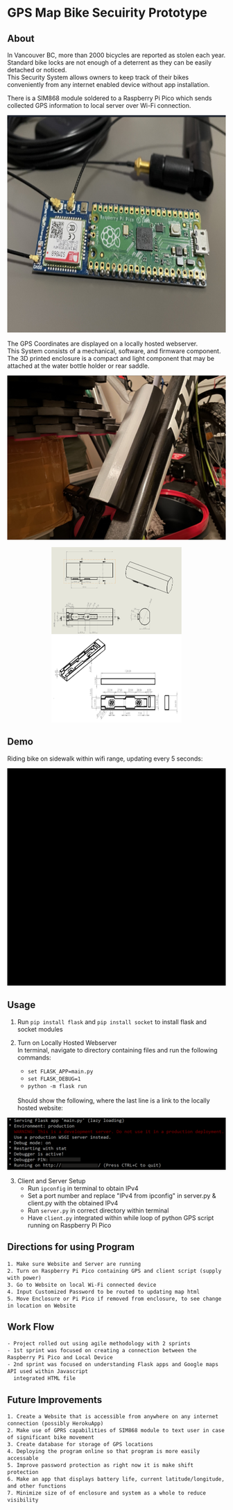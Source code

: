 # GPS Map Bike Secuirity Prototype

## About

In Vancouver BC, more than 2000 bicycles are reported as stolen each year.<br />
Standard bike locks are not enough of a deterrent as they can be easily detached or noticed.<br />
This Security System allows owners to keep track of their bikes conveniently from any internet enabled device without app installation.<br />

There is a SIM868 module soldered to a Raspberry Pi Pico which sends collected GPS information to local server over Wi-Fi connection.<br /> 
<p align="center">
	<img src="images/RPiPico.PNG" width="750" height="500"> 
</p>
The GPS Coordinates are displayed on a locally hosted webserver.<br />
This System consists of a mechanical, software, and firmware component.<br />
The 3D printed enclosure is a compact and light component that may be attached at the water bottle holder or rear saddle.<br />

![Bike Enclosure](images/Enclosure.PNG)
<p align="center">
	<img src="images/EnclosureMated.PNG" width="300" height="200"> 
	<img src="images/MatingPart.PNG" width="300" height="200">
</p>


## Demo
Riding bike on sidewalk within wifi range, updating every 5 seconds:
<p align="center">
	<img src="images/GPSBikeTracker.gif" width="750" height="500">
</p>

## Usage

1. Run `pip install flask` and `pip install socket` to install flask and socket modules
    
2. Turn on Locally Hosted Webserver<br />
	In terminal, navigate to directory containing files and run the following commands:
	* `set FLASK_APP=main.py`
	* `set FLASK_DEBUG=1`
	* `python -m flask run`
	<br />
	Should show the following, where the last line is a link to the locally hosted website:

<p align="center">
	<img src="images/FLASKCapture.PNG">
</p>
	
3. Client and Server Setup
	* Run `ipconfig` in terminal to obtain IPv4
	* Set a port number and replace "IPv4 from ipconfig" in server.py & client.py with the obtained IPv4	
	* Run `server.py` in correct directory within terminal
	* Have `client.py` integrated within while loop of python GPS script running on Raspberry Pi Pico


## Directions for using Program
	
	1. Make sure Website and Server are running
	2. Turn on Raspberry Pi Pico containing GPS and client script (supply with power)
	3. Go to Website on local Wi-Fi connected device
	4. Input Customized Password to be routed to updating map html
	5. Move Enclosure or Pi Pico if removed from enclosure, to see change in location on Website


## Work Flow

	- Project rolled out using agile methodology with 2 sprints
	- 1st sprint was focused on creating a connection between the Raspberry Pi Pico and Local Device
	- 2nd sprint was focused on understanding Flask apps and Google maps API used within Javascript 
	  integrated HTML file

## Future Improvements

	1. Create a Website that is accessible from anywhere on any internet connection (possibly HerokuApp)
	2. Make use of GPRS capabilities of SIM868 module to text user in case of significant bike movement
	3. Create database for storage of GPS locations
	4. Deploying the program online so that program is more easily accessable 
	5. Improve password protection as right now it is make shift protection
	6. Make an app that displays battery life, current latitude/longitude, and other functions
	7. Minimize size of of enclosure and system as a whole to reduce visibility